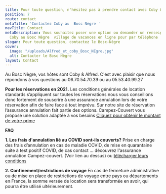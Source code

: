 ```yaml
---
title: Pour toute question, n'hésitez pas à prendre contact avec Coby & Alfred
position: 7
route: contact
metaTitle: 'Contactez Coby au  Bosc Nègre '
navTitle: Contact
metaDescription: Vous souhaitez poser une option ou demander un renseignement ? Contactez
  Coby au Bosc Nègre  village de vacances en ligne pour par téléphone
slogan: Pour toute question, contactez le Bosc-Nègre
cover:
  image: "/uploads/Alfred_et_coby_Bosc_NEgre.jpg"
  alt: Contacter le Bosc Nègre
layout: Contact
---
```


Au Bosc Nègre, vos hôtes sont Coby & Alfred. C'est avec plaisir que nous répondons à vos questions au 06.70.54.70.39 ou au 05.53.40.99.27 



**Pour les réservations en 2021.**
Les conditions générales de location standards s’appliquent sur toutes les réservations nous vous conseillons donc fortement de souscrire à une assurance annulation lors de votre réservation afin de faire face à tout imprévu.
Sur notre site de réservation l’assurance annulation fait partie des options.
Campez-Couvert vous propose une solution adaptée à vos besoins
[Cliquez pour obtenir le montant de votre prime](https://www.campez-couvert.com/)

**FAQ**  

**1. Les frais d'annulation lié au COVID sont-ils couverts?**
Prise en charge des frais d’annulation en cas de maladie COVID, de mise en quarantaine suite à test positif COVID, de cas contact … découvrez l'assurance annulation Campez-couvert. (Voir lien au dessus) ou [télécharger leurs conditions](https://www.fichier-pdf.fr/2021/02/21/assurance-annulation/) 

**2. Confinement/restrictions de voyage**
En cas de fermeture administrative ou de mise en place de restrictions de voyage entre pays ou départements en France, la somme versée de location sera transformée en avoir, qui pourra être utilisé ultérieurement.





